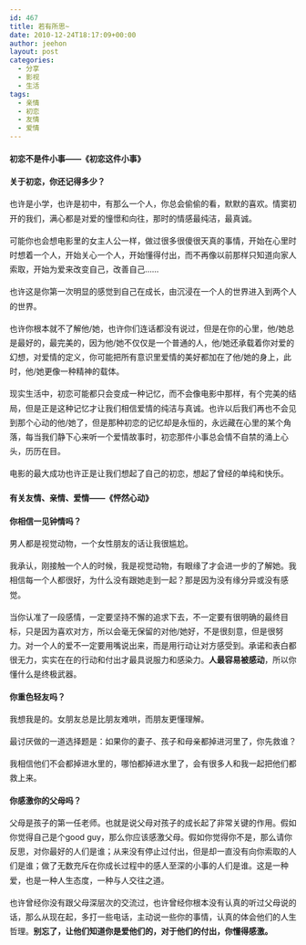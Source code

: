 ```yaml
---
id: 467
title: 若有所思~
date: 2010-12-24T18:17:09+00:00
author: jeehon
layout: post
categories:
  - 分享
  - 影视
  - 生活
tags:
  - 亲情
  - 初恋
  - 友情
  - 爱情
---
```

#### 初恋不是件小事——《初恋这件小事》



<p style="font-size: 14px; line-height: 1.8;">
  <strong>关于初恋，你还记得多少？</strong>
</p>

<p style="font-size: 14px; line-height: 1.8;">
  也许是小学，也许是初中，有那么一个人，你总会偷偷的看，默默的喜欢。情窦初开的我们，满心都是对爱的憧憬和向往，那时的情感最纯洁，最真诚。
</p>

<p style="font-size: 14px; line-height: 1.8;">
  可能你也会想电影里的女主人公一样，做过很多很傻很天真的事情，开始在心里时时想着一个人，开始关心一个人，开始懂得付出，而不再像以前那样只知道向家人索取，开始为爱来改变自己，改善自己……
</p>

<p style="font-size: 14px; line-height: 1.8;">
  也许这是你第一次明显的感觉到自己在成长，由沉浸在一个人的世界进入到两个人的世界。
</p>

<p style="font-size: 14px; line-height: 1.8;">
  也许你根本就不了解他/她，也许你们连话都没有说过，但是在你的心里，他/她总是最好的，最完美的，因为他/她不仅仅是一个普通的人，他/她还承载着你对爱的幻想，对爱情的定义，你可能把所有意识里爱情的美好都加在了他/她的身上，此时，他/她更像一种精神的载体。
</p>

<!--more-->

<p style="font-size: 14px; line-height: 1.8;">
  现实生活中，初恋可能都只会变成一种记忆，而不会像电影中那样，有个完美的结局，但是正是这种记忆才让我们相信爱情的纯洁与真诚。也许以后我们再也不会见到那个心动的他/她了，但是那种初恋的记忆却是永恒的，永远藏在心里的某个角落，每当我们静下心来听一个爱情故事时，初恋那件小事总会情不自禁的涌上心头，历历在目。
</p>

<p style="font-size: 14px; line-height: 1.8;">
  电影的最大成功也许正是让我们想起了自己的初恋，想起了曾经的单纯和快乐。
</p></p> 

#### 有关友情、亲情、爱情——《怦然心动》



<p style="font-size: 14px; line-height: 1.8;">
  <strong>你相信一见钟情吗？</strong>
</p>

<p style="font-size: 14px; line-height: 1.8;">
  男人都是视觉动物，一个女性朋友的话让我很尴尬。
</p>

<p style="font-size: 14px; line-height: 1.8;">
  我承认，刚接触一个人的时候，我是视觉动物，有眼缘了才会进一步的了解她。我相信每一个人都很好，为什么没有跟她走到一起？那是因为没有缘分异或没有感觉。
</p>

<p style="font-size: 14px; line-height: 1.8;">
  当你认准了一段感情，一定要坚持不懈的追求下去，不一定要有很明确的最终目标，只是因为喜欢对方，所以会毫无保留的对他/她好，不是很刻意，但是很努力。对一个人的爱不一定要用嘴说出来，而是用行动让对方感受到。承诺和表白都很无力，实实在在的行动和付出才最具说服力和感染力。<strong>人最容易被感动</strong>，所以你懂什么是终极武器。
</p>

<p style="font-size: 14px; line-height: 1.8;">
  <strong>你重色轻友吗？</strong>
</p>

<p style="font-size: 14px; line-height: 1.8;">
  我想我是的。女朋友总是比朋友难哄，而朋友更懂理解。
</p>

<p style="font-size: 14px; line-height: 1.8;">
  最讨厌做的一道选择题是：如果你的妻子、孩子和母亲都掉进河里了，你先救谁？
</p>

<p style="font-size: 14px; line-height: 1.8;">
  我相信他们不会都掉进水里的，哪怕都掉进水里了，会有很多人和我一起把他们都救上来。
</p>

<p style="font-size: 14px; line-height: 1.8;">
  <strong>你感激你的父母吗？</strong>
</p>

<p style="font-size: 14px; line-height: 1.8;">
  父母是孩子的第一任老师。也就是说父母对孩子的成长起了非常关键的作用。假如你觉得自己是个good guy，那么你应该感激父母。假如你觉得你不是，那么请你反思，对你最好的人们是谁；从来没有停止过付出，但是却一直没有向你索取的人们是谁；做了无数充斥在你成长过程中的感人至深的小事的人们是谁。这是一种爱，也是一种人生态度，一种与人交往之道。
</p>

<p style="font-size: 14px; line-height: 1.8;">
  也许曾经你没有跟父母深层次的交流过，也许曾经你根本没有认真的听过父母说的话，那么从现在起，多打一些电话，主动说一些你的事情，认真的体会他们的人生哲理。<strong>别忘了，让他们知道你是爱他们的，对于他们的付出，你懂得感激。</strong>
</p>